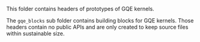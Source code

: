 This folder contains headers of prototypes of GQE kernels.

The `gqe_blocks` sub folder contains building blocks for GQE kernels.
Those headers contain no public APIs and are only created to keep source files within sustainable size.

